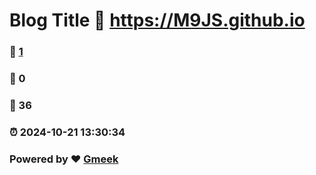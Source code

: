 # Blog Title :link: https://M9JS.github.io 
### :page_facing_up: [1](https://M9JS.github.io/tag.html) 
### :speech_balloon: 0 
### :hibiscus: 36 
### :alarm_clock: 2024-10-21 13:30:34 
### Powered by :heart: [Gmeek](https://github.com/Meekdai/Gmeek)
